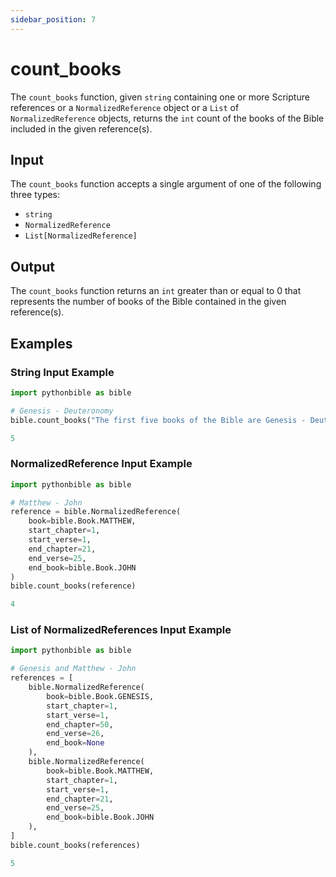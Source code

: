```yaml
---
sidebar_position: 7
---
```


# count_books

The `count_books` function, given `string` containing one or more Scripture references or a `NormalizedReference` object or a `List` of `NormalizedReference` objects, returns the `int` count of the books of the Bible included in the given reference(s).

## Input

The `count_books` function accepts a single argument of one of the following three types:

* `string`
* `NormalizedReference`
* `List[NormalizedReference]`

## Output

The `count_books` function returns an `int` greater than or equal to 0 that represents the number of books of the Bible contained in the given reference(s).

## Examples

### String Input Example

```python title="Code"
import pythonbible as bible

# Genesis - Deuteronomy
bible.count_books("The first five books of the Bible are Genesis - Deuteronomy.")
```

```python title="Result"
5
```

### NormalizedReference Input Example

```python title="Code"
import pythonbible as bible

# Matthew - John
reference = bible.NormalizedReference(
    book=bible.Book.MATTHEW,
    start_chapter=1,
    start_verse=1,
    end_chapter=21,
    end_verse=25,
    end_book=bible.Book.JOHN
)
bible.count_books(reference)
```

```python title="Result"
4
```

### List of NormalizedReferences Input Example

```python title="Code"
import pythonbible as bible

# Genesis and Matthew - John
references = [
    bible.NormalizedReference(
        book=bible.Book.GENESIS,
        start_chapter=1,
        start_verse=1,
        end_chapter=50,
        end_verse=26,
        end_book=None
    ),
    bible.NormalizedReference(
        book=bible.Book.MATTHEW,
        start_chapter=1,
        start_verse=1,
        end_chapter=21,
        end_verse=25,
        end_book=bible.Book.JOHN
    ),
]
bible.count_books(references)
```

```python title="Result"
5
```